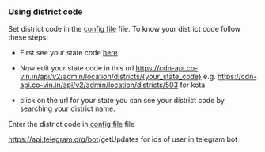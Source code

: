 ### Using district code

Set district code in the [config file](config.yml) file.
To know your district code follow these steps:

- First see your state code [here](https://cdn-api.co-vin.in/api/v2/admin/location/states)

- Now edit your state code in this url https://cdn-api.co-vin.in/api/v2/admin/location/districts/{your_state_code}
  e.g. https://cdn-api.co-vin.in/api/v2/admin/location/districts/503 for kota

- click on the url for your state you can see your district code by searching your district name.

Enter the district code in [config file](config.yml) file

https://api.telegram.org/bot<bot-token>/getUpdates for ids of user in telegram bot
  
 
